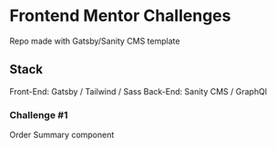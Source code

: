 # Frontend Mentor Challenges

Repo made with  Gatsby/Sanity CMS template

## Stack
Front-End: Gatsby / Tailwind / Sass
Back-End: Sanity CMS / GraphQl

### Challenge #1
Order Summary component
